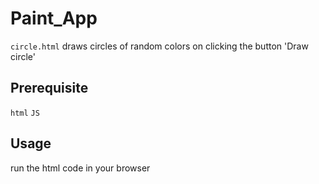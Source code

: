 Paint_App
=========

`circle.html` draws circles of random colors on clicking the button 'Draw circle'

Prerequisite
------------

`html`
`JS`

Usage
-----

run the html code in your browser

